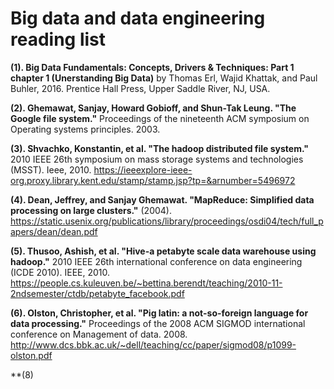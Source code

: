 # Big data and data engineering reading list


**(1). Big Data Fundamentals: Concepts, Drivers & Techniques: Part 1 chapter 1 (Unerstanding Big Data)** by Thomas Erl, Wajid Khattak, and Paul Buhler, 2016. Prentice Hall Press, Upper Saddle River, NJ, USA. 

**(2). Ghemawat, Sanjay, Howard Gobioff, and Shun-Tak Leung. "The Google file system."** Proceedings of the nineteenth ACM symposium on Operating systems principles. 2003.

**(3). Shvachko, Konstantin, et al. "The hadoop distributed file system."** 2010 IEEE 26th symposium on mass storage systems and technologies (MSST). Ieee, 2010.
https://ieeexplore-ieee-org.proxy.library.kent.edu/stamp/stamp.jsp?tp=&arnumber=5496972

**(4). Dean, Jeffrey, and Sanjay Ghemawat. "MapReduce: Simplified data processing on large clusters."** (2004).
https://static.usenix.org/publications/library/proceedings/osdi04/tech/full_papers/dean/dean.pdf

**(5). Thusoo, Ashish, et al. "Hive-a petabyte scale data warehouse using hadoop."** 2010 IEEE 26th international conference on data engineering (ICDE 2010). IEEE, 2010.
https://people.cs.kuleuven.be/~bettina.berendt/teaching/2010-11-2ndsemester/ctdb/petabyte_facebook.pdf

**(6). Olston, Christopher, et al. "Pig latin: a not-so-foreign language for data processing."** Proceedings of the 2008 ACM SIGMOD international conference on Management of data. 2008.
http://www.dcs.bbk.ac.uk/~dell/teaching/cc/paper/sigmod08/p1099-olston.pdf

**(8) 

